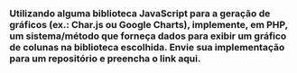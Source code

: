 ### Utilizando alguma biblioteca JavaScript para a geração de gráficos (ex.: Char.js ou Google Charts), implemente, em PHP, um sistema/método que forneça dados para exibir um gráfico de colunas na biblioteca escolhida. Envie sua implementação para um repositório e preencha o link aqui.
